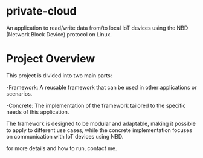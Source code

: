 # private-cloud
An application to read/write data from/to local IoT devices using the NBD (Network Block Device) protocol on Linux.

# Project Overview
This project is divided into two main parts:

-Framework: A reusable framework that can be used in other applications or scenarios.

-Concrete: The implementation of the framework tailored to the specific needs of this application.

The framework is designed to be modular and adaptable, making it possible to apply to different use cases, while the concrete implementation focuses on communication with IoT devices using NBD.

for more details and how to run, contact me.
